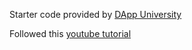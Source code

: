 Starter code provided by [DApp University](https://github.com/dappuniversity/defi_tutorial)
  
Followed this [youtube tutorial](https://www.youtube.com/watch?v=CgXQC4dbGUE&ab_channel=DappUniversity)
